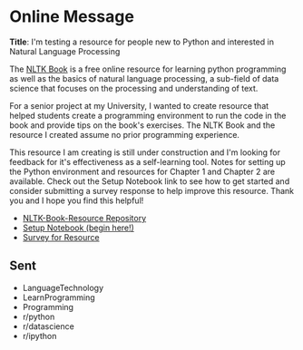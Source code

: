 # Online Message



**Title**: I'm testing a resource for people new to Python and interested in Natural Language Processing



The [NLTK Book](https://www.nltk.org/book/) is a free online resource for learning python programming as well as the basics of natural language processing, a sub-field of data science that focuses on the processing and understanding of text.

For a senior project at my University, I wanted to create resource that helped students create a programming environment to run the code in the book and provide tips on the book's exercises. The NLTK Book and the resource I created assume no prior programming experience. 

This resource I am creating is still under construction and I'm looking for feedback for it's effectiveness as a self-learning tool. Notes for setting up the Python environment and resources for Chapter 1 and Chapter 2 are available. Check out the Setup Notebook link to see how to get started and consider submitting a survey response to help improve this resource. Thank you and I hope you find this helpful!

- [NLTK-Book-Resource Repository](https://github.com/BetoBob/NLTK-Book-Resource)
- [Setup Notebook (begin here!)](https://colab.research.google.com/github/BetoBob/NLTK-Book-Resource/blob/master/setup.ipynb#scrollTo=B374-rVO3k8-)
- [Survey for Resource](https://forms.gle/rmFGUHrDFHbpwpcM7)

## Sent

* LanguageTechnology
* LearnProgramming
* Programming
* r/python
* r/datascience
* r/ipython
